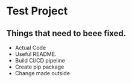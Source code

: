 # Test Project

## Things that need to beee fixed.
 * Actual Code
 * Useful README.
 * Build CI/CD pipeline
 * Create pip package
 * Change made outside

